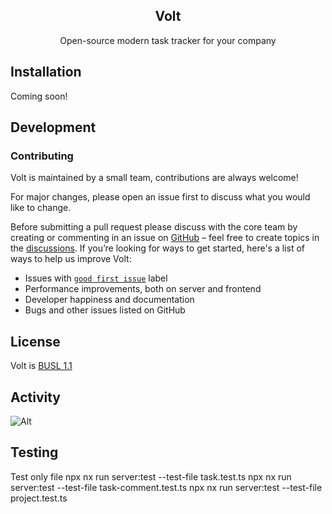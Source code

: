 <h2 align="center" >Volt </h3>
<p align="center">Open-source modern task tracker for your company</p>

## Installation

Coming soon!

## Development

### Contributing

Volt is maintained by a small team, contributions are always welcome!

For major changes, please open an issue first to discuss what you would like to change.

Before submitting a pull request please discuss with the core team by creating or commenting in an issue on [GitHub](https://www.github.com/voltplanner/volt/issues) – feel free to create topics in the [discussions](https://www.github.com/voltplanner/volt/discussions). If you’re looking for ways to get started, here's a list of ways to help us improve Volt:

- Issues with [`good first issue`](https://github.com/voltplanner/volt/labels/good%20first%20issue) label
- Performance improvements, both on server and frontend
- Developer happiness and documentation
- Bugs and other issues listed on GitHub

## License

Volt is [BUSL 1.1](./LICENSE.md)

## Activity

![Alt](https://repobeats.axiom.co/api/embed/ab9e069a7bd2d20ce915817f836c66a893cd0492.svg 'Repobeats analytics image')

## Testing

Test only file
npx nx run server:test --test-file task.test.ts
npx nx run server:test --test-file task-comment.test.ts
npx nx run server:test --test-file project.test.ts
